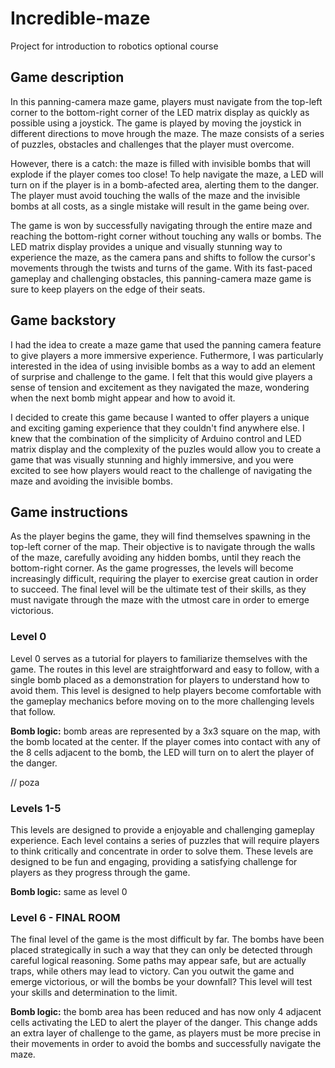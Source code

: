 # Incredible-maze
Project for introduction to robotics optional course


## Game description
In this panning-camera maze game, players must navigate from the top-left corner to the bottom-right corner of the LED matrix display as quickly as possible using a joystick. The game is played by moving the joystick in different directions to move hrough the maze. The maze consists of a series of puzzles, obstacles and challenges that the player must overcome.

However, there is a catch: the maze is filled with invisible bombs that will explode if the player comes too close! To help navigate the maze, a LED will turn on if the player is in a bomb-afected area, alerting them to the danger. The player must avoid touching the walls of the maze and the invisible bombs at all costs, as a single mistake will result in the game being over.

The game is won by successfully navigating through the entire maze and reaching the bottom-right corner without touching any walls or bombs. The LED matrix display provides a unique and visually stunning way to experience the maze, as the camera pans and shifts to follow the cursor's movements through the twists and turns of the game. With its fast-paced gameplay and challenging obstacles, this panning-camera maze game is sure to keep players on the edge of their seats.

## Game backstory
I had the idea to create a maze game that used the panning camera feature to give players a more immersive experience. Futhermore, I was particularly interested in the idea of using invisible bombs as a way to add an element of surprise and challenge to the game. I felt that this would give players a sense of tension and excitement as they navigated the maze, wondering when the next bomb might appear and how to avoid it.

I decided to create this game because I wanted to offer players a unique and exciting gaming experience that they couldn't find anywhere else. I knew that the combination of the simplicity of Arduino control and LED matrix display and the complexity of the puzles would allow you to create a game that was visually stunning and highly immersive, and you were excited to see how players would react to the challenge of navigating the maze and avoiding the invisible bombs.

## Game instructions
As the player begins the game, they will find themselves spawning in the top-left corner of the map. Their objective is to navigate through the walls of the maze, carefully avoiding any hidden bombs, until they reach the bottom-right corner. As the game progresses, the levels will become increasingly difficult, requiring the player to exercise great caution in order to succeed. The final level will be the ultimate test of their skills, as they must navigate through the maze with the utmost care in order to emerge victorious.

### Level 0
Level 0 serves as a tutorial for players to familiarize themselves with the game. The routes in this level are straightforward and easy to follow, with a single bomb placed as a demonstration for players to understand how to avoid them. This level is designed to help players become comfortable with the gameplay mechanics before moving on to the more challenging levels that follow.

**Bomb logic:** bomb areas are represented by a 3x3 square on the map, with the bomb located at the center. If the player comes into contact with any of the 8 cells adjacent to the bomb, the LED will turn on to alert the player of the danger. 

// poza

### Levels 1-5
This levels are designed to provide a enjoyable and challenging gameplay experience. Each level contains a series of puzzles that will require players to think critically and concentrate in order to solve them. These levels are designed to be fun and engaging, providing a satisfying challenge for players as they progress through the game.

**Bomb logic:** same as level 0

### Level 6 - FINAL ROOM
The final level of the game is the most difficult by far. The bombs have been placed strategically in such a way that they can only be detected through careful logical reasoning. Some paths may appear safe, but are actually traps, while others may lead to victory. Can you outwit the game and emerge victorious, or will the bombs be your downfall? This level will test your skills and determination to the limit.

**Bomb logic:** the bomb area has been reduced and has now only 4 adjacent cells activating the LED to alert the player of the danger. This change adds an extra layer of challenge to the game, as players must be more precise in their movements in order to avoid the bombs and successfully navigate the maze.
